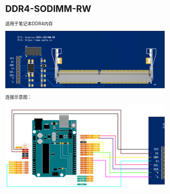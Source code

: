 # DDR4-SODIMM-RW

适用于笔记本DDR4内存

![DDR4-SODIMM-RW](img/ddr4-sodimm.png)

连接示意图：

![](img/ddr4solj.png)